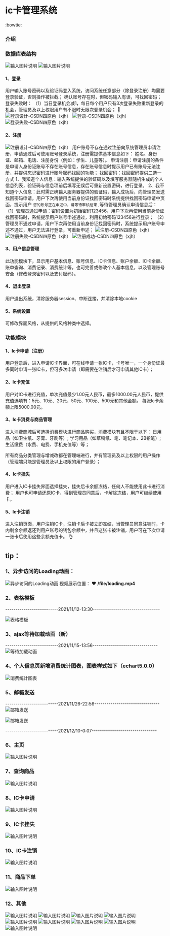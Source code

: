# ic卡管理系统
 :bowtie: 
### 介绍
### 数据库表结构
![输入图片说明](file/allDB.jpg)
![输入图片说明](file/%E7%BB%84%E7%BB%87%E7%BB%93%E6%9E%84.png)
#### 1、登录
  用户输入账号密码以及验证码登入系统，访问系统任意部分（除登录注册）均需要登录验证，否则操作被拦截；
确认账号存在时，但密码输入有误，可找回密码；
登录失败时：
  （1）当日登录机会减1，每日每个用户只有3次登录失败重新登录的机会，管理员及以上权限用户有不限时无限次登录机会；
 :see_no_evil: 
![登录设计-CSDN四原色（xjh）](https://images.gitee.com/uploads/images/2021/1026/100732_f660d0a5_8091913.png "屏幕截图.png")
![登录-CSDN四原色（xjh）](https://images.gitee.com/uploads/images/2021/1026/104935_61a9459c_8091913.jpeg "logo_page.jpg")
![登录失败-CSDN四原色（xjh）](https://images.gitee.com/uploads/images/2021/1026/104958_9bca2777_8091913.jpeg "logo_error.jpg")
#### 2、注册
![注册设计-CSDN四原色（xjh）](https://images.gitee.com/uploads/images/2021/1026/103354_a32f3797_8091913.jpeg "在这里输入图片标题")
  用户账号不存在通过注册向系统管理员申请注册，申请通过后可使用账号登录系统，注册需提供基本信息如下：
姓名、身份证、邮箱、电话、注册身份（例如：学生、儿童等）。
  申请注册：申请注册的条件是申请人身份证账号不存在账号信息，存在账号信息时提示用户已有账号无法注册，并提供忘记密码进行账号密码找回的功能；
  找回密码：找回密码提供二选一方式
  1、我知道个人信息：输入系统提供的验证码以及填写服务器随机生成的个人信息列表，验证码与信息项前后填写无误后可重新设置密码，进行登录。
  2、我不知道个人信息：此时需正确输入服务器提供的验证码，输入成功后，向管理员发送找回密码申请，用户下次再使用当前身份证找回密码时系统提供找回密码申请中页面，提示用户 ``您的账号正在申述中，请等待审核结果`` ,等待管理员确认申请信息后：
（1）管理员通过申请：密码设置为初始密码123456，用户下次再使用当前身份证找回密码时，系统提示用户账号申述通过，利用初始密码123456进行登录；
（2）管理员不通过申请，用户下次再使用当前身份证找回密码时，系统提示用户账号申述不通过，用户无法进行登录，可重新申述；
![注册-CSDN四原色（xjh）](https://images.gitee.com/uploads/images/2021/1026/105021_8f32882f_8091913.jpeg "register_page.jpg")
![注册失败-CSDN四原色（xjh）](https://images.gitee.com/uploads/images/2021/1026/105048_a5fc8147_8091913.jpeg "register_error.jpg")
![注册成功-CSDN四原色（xjh）](https://images.gitee.com/uploads/images/2021/1026/105104_02086ac4_8091913.jpeg "register_succeed.jpg")
#### 3、用户信息管理
  此功能模块下，显示用户基本信息、账号信息、IC卡信息、账户余额、IC卡余额、账单查询、消费记录、消费统计等，也可完善或修改个人基本信息，以及管理账号安全（修改登录密码以及支付密码）。
#### 4、退出登录
  用户退出系统，清除服务器session、中断连接，并清除本地cookie
#### 5、系统设置
  可修改界面风格，从提供的风格种类中选择。

### 功能模块
#### 1、Ic卡申请（注册）
  用户登录后，进入申请IC卡界面，可在线申请一张IC卡，卡号唯一，一个身份证最多同时申请一张IC卡，但可多次申请（即需要在注销后才可申请其他IC卡）；

#### 2、Ic卡充值
  用户对IC卡进行充值，单次充值最少1.00元人民币，最多1000.00元人民币，提供充值选项有：5元、10元、20元、50元、100元、500元和其他金额。
每张Ic卡余额上限5000.00元。

#### 3、Ic卡消费与商品管理
  进入消费商城后可选择消费模块进行商品购买，消费模块有且不限于以下：
    日用品（如卫生纸、牙膏、牙刷等）;
    学习用品（如草稿纸、笔、笔记本、2B铅笔）;
    生活缴费（水费、电费、手机充值等）等；

  所有商品分类管理与增减改都在管理端进行，并有管理员及以上权限的用户操作（管理端只能是管理员及以上权限的用户登录）；

#### 4、Ic卡挂失
  用户进入IC卡挂失界面选择挂失，挂失后卡余额冻结，任何人不能使用此卡进行消费；
  用户也可申请还原IC卡，得到管理员同意后，卡解除冻结，用户可继续使用卡。

#### 5、Ic卡注销
  进入注销页面，用户注销IC卡，注销卡后卡被立即冻结，当管理员同意注销时，卡内剩余余额返还到用户账号的钱包余额中，并且这张卡被注销，用户可在下次申请一张卡后使用这些余额充值卡。
 :ok_hand: 

## tip：
### 1、异步访问的Loading动画：
![异步访问的Loading动画](https://images.gitee.com/uploads/images/2021/1027/152330_11a10ecb_8091913.jpeg "loading.jpg")
视频展示位置： :heart:  **/file/loading.mp4** 

### 2、表格模板

--------------------------2021/11/12-13:30---------------------------------

![表格模板](https://images.gitee.com/uploads/images/2021/1112/134015_7ec97994_8091913.jpeg "表格模板案例.jpg")

### 3、ajax等待加载动画（新）
--------------------------2021/11/15-13:56--------------------------------
![等待加载动画](https://images.gitee.com/uploads/images/2021/1115/135730_9b9d9083_8091913.jpeg "loading-2.jpg")

### 4、个人信息页新增消费统计图表，图表样式如下（echart5.0.0）
![消费统计图表](https://images.gitee.com/uploads/images/2021/1116/235906_2003b531_8091913.jpeg "消费统计图.jpg")

### 5、邮箱发送
--------------------------2021/11/26-22:56--------------------------------
![邮箱发送](file/email-json.jpg)


![邮箱发送](file/email.jpg)

--------------------------2021/12/10-0:07--------------------------------
### 6、主页
![输入图片说明](file/%E6%8F%90%E7%A4%BA.png)
### 7、查询商品
![输入图片说明](file/%E6%9F%A5%E8%AF%A2%E8%AE%A2%E5%8D%95%E9%A1%B5.jpg)
### 8、IC卡申请
![输入图片说明](file/%E7%94%B3%E8%AF%B7IC%E5%8D%A1.jpg)
### 9、IC卡挂失
![输入图片说明](file/%E6%8C%82%E5%A4%B1%E8%AE%B0%E5%BD%95%E9%A1%B5.jpg)
### 10、IC卡注销
![输入图片说明](file/%E6%B3%A8%E9%94%80%E9%A1%B5.jpg)
### 11、商品下单
![输入图片说明](file/%E4%B8%8B%E5%8D%95%E9%A1%B5.jpg)
### 12、其他
![输入图片说明](file/%E8%87%AA%E5%AE%9A%E4%B9%89%E5%BC%B9%E7%AA%97.jpg)
![输入图片说明](file/%E5%BC%80%E5%8F%91%E8%80%85.jpg)
![输入图片说明](file/%E4%B8%AA%E4%BA%BA%E4%BF%A1%E6%81%AF-%E4%BF%AE%E6%94%B9-%E7%AD%BE%E5%90%8D.jpg)
![输入图片说明](file/register_page.jpg)
![输入图片说明](file/%E5%9B%BE%E7%89%871.png)
![输入图片说明](file/%E5%9B%BE%E7%89%873.png)
![输入图片说明](file/%E5%9B%BE%E7%89%874.png)
![输入图片说明](file/%E5%9B%BE%E7%89%875.png)
![输入图片说明](file/%E5%9B%BE%E7%89%876.png)